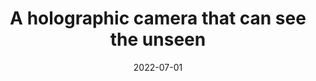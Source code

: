 ---
# Title of Talk
title: 'A holographic camera that can see the unseen'

# Talk Weights (used for order on different pages)
landing_weight: 10
swh_weight: 10

# Talk Tags (used for categorization into projects)
tags: ["Precision-3D-SWH"]

# Authors
# Format: A YAML List of Author Names
authors:
- florian-willomitzer

# Location
location: 'TEDx Nuremberg, Germany'

# Date
# Format: YYYY-MM-DD. A day must be included, but it won't be visible.
date: 2022-07-01

# Link to Talk
external_link: https://www.youtube.com/watch?v=yf6NgZcit28

summary: ''
image:
  preview-only: true
---